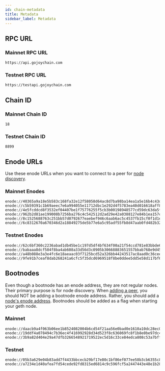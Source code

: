 ```yaml
---
id: chain-metadata
title: Metadata
sidebar_label: Metadata
---
```


## RPC URL

### Mainnet RPC URL

```text
https://api.gojoychain.com
```

### Testnet RPC URL

```text
https://testapi.gojoychain.com
```

## Chain ID

### Mainnet Chain ID

```text
18
```

### Testnet  Chain ID

```text
8899
```

## Enode URLs

Use these enode URLs when you want to connect to a peer for [node discovery](chain-node-discovery.md).

### Mainnet Enodes

```text
enode://40365a9a18e5b583c168fa32e12f58058d64ac8d7ba98ba14ea1a5e16b4c43d8ea932cf8affb56b0ee2226a869d8b4b40ef506f5c61923ac44413b3a152a4b61@13.125.147.5:30303
enode://c5b59391c1b69aeec7e6a994055e11712dbc1e292d4f5783ea40d016618aff8f3e8bc83dd37e42d5a671774ba5dc1d0c199641a8d49db42b20042aa477ef50d7@52.199.70.118:30303
enode://4e5fcddcd8f3532ef04407be1f75776255f5cb3b00198948577cd59dc63da5ff0e6da10d199fc159c17bcc6570bf6cd4e2d6e2e295c02a18d30bab8076e72b3f@54.241.198.94:30303
enode://962b2d81ae199008b7256ba276c4c542512d2ad29e42a0388127e84b1ea157cc093bedc464c7660cbb2cd1136fd2e48ee178fe0d1e79f86d93b1ac4435d52683@35.180.246.169:30303
enode://8c1525688763c251bb57d0792677eaebef946c6aab6ac5c4537fb15cf0f1d1e72c9a2532033767a081543ff4c89296af91250dfb93bb6ecd72a827a21b9dd90b@13.235.21.174:30303
enode://6c8312670a670346d2a18849275de5b77e6a5c95adf55fb8d47aab0fd482b32b03c3a3e117cbf224ca668cfc8e754dbe5aa14de9be72026d44450e2834cacc11@18.204.145.66:30303
```

### Testnet Enodes

```text
enode://62c6bf360c2236abad1db45be1c197d5df4bf634f00a21f54ccd781e83bbde6a1c8865656526915730b5224fc75184f680557125b0e343cd06d3a5262ee7729d@13.125.147.5:40303
enode://babaaa8dcf504f8ba4ab608a33d56d3c0905b30668883651557bbab768e9d45a74f8e3eba1037af97329c7fd1001568faea1a3ae8a149d711cecec300d305f75@52.199.70.118:40303
enode://a48b088e3a3e4fc6e18aeaac03f7125bcd52a326bb44243517ac8aad0c36cee7b0cfe54a953f5f28852f1113daae4f1ae6ed2445361c0bf56a96436cefcaf2dc@54.241.198.94:40303
enode://9fe91b7ceaf8dab268241a6cfc5f35dcd6969518f8be0ddee5dd5e58d117bf61bde7c7b040ab6fd415951e95584bf6a2ab939b0978aba206cac72704ead411cb@35.180.246.169:40303
```

## Bootnodes

Even though a bootnode has an enode address, they are not regular nodes. Their primary purpose is for node discovery. When [adding a peer](chain-node-discovery.md#add-peer), you should NOT be adding a bootnode enode address. Rather, you should add a [node's enode address](#enode-urls). Bootnodes should be added as a flag when starting your geth node.

### Mainnet

```text
enode://daacb9a4f063b06ee1b8524082004b6cd54f21aa56e0bad0e1610a10dc28ec0a95a7a4b75db40f8882cd0afbaac2288220215d85e54924527189d0842945dce2@52.199.152.20:30301
enode://19ddf4a078494c7b36ec4f416992928d34d523f8c636069fc8f1b8e0be97dc446229932cb50b9089c2ac6566b6c827cd3ef6ec3cc363210278333f61cbc66743@52.52.158.2:30301
enode://3b9a82d404e29a47dfb3266548921719522ec5d16c33ce84edca808c53a7bfff035cd0901c90552620d7a0213ec4651b08190f0ab7806a0c69164d0abf95ffe8@52.47.183.206:30301
```

### Testnet

```text
enode://05b3a629e04b83add7f4433bbcecb29bf17e80c1bf86ef077ee58b3cb6355c80b1e619fabec10c5a2fd62ec86ca964e316765522ba7e6910a953d7696b9c2f9b@54.65.41.216:30301
enode://a7234e1d40afea7fd54cede92fd8315ed6814c9c596fcf5a2447443e48e1b2801e92db6e0803451f763a6c8e70297b628e2a1fa0689547d442d2986cc5e9fd58@54.176.185.116:30301
```
